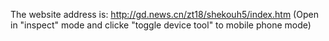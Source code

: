 The website address is: http://gd.news.cn/zt18/shekouh5/index.htm
(Open in "inspect" mode and clicke "toggle device tool" to mobile phone mode)
